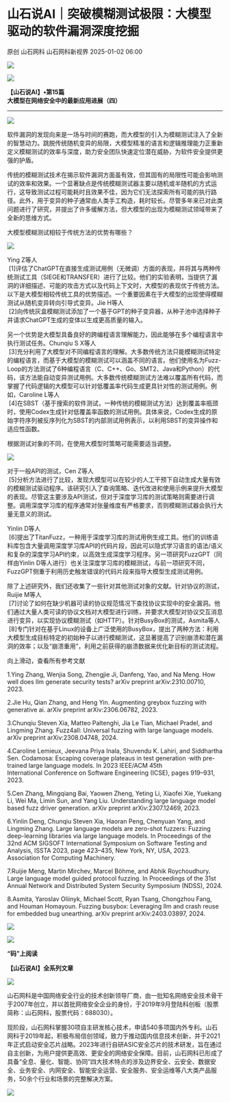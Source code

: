 #  山石说AI｜突破模糊测试极限：大模型驱动的软件漏洞深度挖掘   
原创 山石网科  山石网科新视界   2025-01-02 06:00  
  
![](https://mmbiz.qpic.cn/mmbiz_gif/NGIAw2Z6vnKvXxzN9syadS6NM2YvjAFg2NBLDqDGZVP1U0V8gHOVwgkjJ2wpWTDz4YRA2t8rlEWdxNWIhnnhpA/640?wx_fmt=gif&wxfrom=5&wx_lazy=1&tp=webp "")  
  
  
![](https://mmbiz.qpic.cn/mmbiz_png/NGIAw2Z6vnLSsTccx7j0fJVU0OOoqKA8Jb8ZACqDjPdMzgicp2SzdZ19mFnVcBO53s1uA2cSfarQkwibVUeCeH9w/640?wx_fmt=other&wxfrom=5&wx_lazy=1&wx_co=1&tp=webp "")  
  
  
**【山石说AI】•第15篇**  
**大模型在网络安全中的最新应用进展（四）**  
****  
  
![](https://mmbiz.qpic.cn/mmbiz_jpg/NGIAw2Z6vnLKuKAwMiaYedpTAYugKibaTBsHzf5pDuztECgfIgOfpG5DRF31jzhosMEj23dlx186q0zgLaIZj9lA/640?wx_fmt=other&wxfrom=5&wx_lazy=1&wx_co=1&tp=webp "")  
  
  
  
  
软件漏洞的发现向来是一场与时间的赛跑，而大模型的引入为模糊测试注入了全新的智慧动力。跳脱传统随机变异的局限，大模型精准的语言和逻辑推理能力正重新定义模糊测试的效率与深度，助力安全团队快速定位潜在威胁，为软件安全提供更强的护盾。  
  
  
传统的模糊测试技术在揭示软件漏洞方面虽有效，但其固有的局限性可能会影响测试的效率和效果。一个显著缺点是传统模糊测试器主要以随机或半随机的方式运行，这导致测试过程可能耗时且效果不佳，因为它们无法探索所有可能的执行路径。此外，用于变异的种子通常由人类手工构造，耗时较长。尽管多年来已对此类问题进行了研究，并提出了许多缓解方法，但大模型的出现为模糊测试领域带来了全新的思维方式。  
  
  
大模型模糊测试相较于传统方法的优势有哪些？  
  
  
![](https://mmbiz.qpic.cn/sz_mmbiz_jpg/NGIAw2Z6vnJ4c4vwZeQQBNsvib831tD8SiaYtLpZTSbRicaB2mQwSOicOzsHApwibA3WK4K7yPfHC16GY8QXwMXpBrA/640?wx_fmt=jpeg&from=appmsg "")  
  
  
Ying Z等人  
 [1]评估了ChatGPT在直接生成测试用例（无微调）方面的表现，并将其与两种传统测试工具（SIEGE和TRANSFER）进行了比较。他们的实验表明，当提供了漏洞的详细描述、可能的攻击方式以及代码上下文时，大模型的表现优于传统方法。以下是大模型相较传统工具的优势描述。一个重要因素在于大模型的出现使得模糊测试从随机变异转向引导式变异。Jie H等人  
 [2]向传统灰盒模糊测试添加了一个基于GPT的种子变异器，从种子池中选择种子并请求ChatGPT生成的变体以生成更高质量的输入。  
  
  
另一个优势是大模型具备良好的跨编程语言理解能力，因此能够在多个编程语言中执行测试任务。Chunqiu S X等人  
 [3]充分利用了大模型对不同编程语言的理解。大多数传统方法只能模糊测试特定的编程语言，而基于大模型的模糊测试可以涵盖不同的语言。他们使用名为Fuzz-Loop的方法测试了6种编程语言（C、C++、Go、SMT2、Java和Python）的代码，该方法能自动变异测试用例。大多数传统模糊测试方法难以覆盖所有代码，而掌握了代码逻辑的大模型可以针对低覆盖率代码生成更具针对性的测试用例。例如，Caroline L等人  
 [4]在SBST（基于搜索的软件测试，一种传统的模糊测试方法）达到覆盖率瓶颈时，使用Codex生成针对低覆盖率函数的测试用例。具体来说，Codex生成的原始字符序列被反序列化为SBST的内部测试用例表示，以利用SBST的变异操作和适应性函数。  
  
  
根据测试对象的不同，在使用大模型时策略可能需要适当调整。  
  
  
![](https://mmbiz.qpic.cn/sz_mmbiz_jpg/NGIAw2Z6vnJ4c4vwZeQQBNsvib831tD8SME4OtE4jYwxIr79NYxF1KiaUmoeGCoGNyUlDZzgvibUM2hvYIh0D8lhg/640?wx_fmt=jpeg&from=appmsg "")  
  
  
对于一般API的测试，Cen Z等人  
 [5]分析方法进行了比较，发现大模型可以在较少的人工干预下自动生成大量有效的模糊测试驱动程序。该研究引入了查询策略、迭代改进和使用示例来提升大模型的表现。尽管这主要涉及API测试，但对于深度学习库的测试策略则需要进行调整。调用深度学习库的程序通常对张量维度有严格要求，否则模糊测试器会执行大量无意义的测试。  
  
  
Yinlin D等人  
 [6]提出了TitanFuzz，一种用于深度学习库的测试用例生成工具。他们的训练语料库包含大量调用深度学习库API的代码片段，因此可以隐式学习语言的语法/语义和复杂的深度学习API约束，以高效生成深度学习程序。另一项研究FuzzGPT（同样由Yinlin D等人进行）也关注深度学习库的模糊测试，与前一项研究不同，FuzzGPT侧重于利用历史触发错误的代码片段来指导大模型生成测试用例。  
  
  
除了上述研究外，我们还收集了一些针对其他测试对象的文献。针对协议的测试，Ruijie M等人  
 [7]讨论了如何在缺少机器可读的协议规范情况下查找协议实现中的安全漏洞。他们通过大量人类可读的协议文档对大模型进行训练，并要求大模型对协议交互消息进行变异，以实现协议模糊测试（如HTTP）。针对BusyBox的测试，Asmita等人  
 [8]专门针对在基于Linux的设备上广泛使用的BusyBox，提出了两种方法：利用大模型生成目标特定的初始种子以进行模糊测试，这显著提高了识别崩溃和潜在漏洞的效率；以及“崩溃重用”，利用之前获得的崩溃数据来优化新目标的测试流程。  
  
向上滑动，查看所有参考文献  
  
1.Ying Zhang, Wenjia Song, Zhengjie Ji, Danfeng, Yao, and Na Meng. How well does llm generate security tests? arXiv preprint arXiv:2310.00710, 2023.  
  
2.Jie Hu, Qian Zhang, and Heng Yin. Augmenting greybox fuzzing with generative ai. arXiv preprint arXiv:2306.06782, 2023.  
  
3.Chunqiu Steven Xia, Matteo Paltenghi, Jia Le Tian, Michael Pradel, and Lingming Zhang. Fuzz4all: Universal fuzzing with large language models. arXiv preprint arXiv:2308.04748, 2024.  
  
4.Caroline Lemieux, Jeevana Priya Inala, Shuvendu K. Lahiri, and Siddhartha Sen. Codamosa: Escaping coverage plateaus in test generation ·with pre-trained large language models. In 2023 IEEE/ACM 45th International Conference on Software Engineering (ICSE), pages 919–931, 2023.  
  
5.Cen Zhang, Mingqiang Bai, Yaowen Zheng, Yeting Li, Xiaofei Xie, Yuekang Li, Wei Ma, Limin Sun, and Yang Liu. Understanding large language model based fuzz driver generation. arXiv preprint arXiv:2307.12469, 2023.  
  
6.Yinlin Deng, Chunqiu Steven Xia, Haoran Peng, Chenyuan Yang, and Lingming Zhang. Large language models are zero-shot fuzzers: Fuzzing deep-learning libraries via large language models. In Proceedings of the 32nd ACM SIGSOFT International Symposium on Software Testing and Analysis, ISSTA 2023, page 423–435, New York, NY, USA, 2023. Association for Computing Machinery.  
  
7.Ruijie Meng, Martin Mirchev, Marcel Böhme, and Abhik Roychoudhury. Large language model guided protocol fuzzing. In Proceedings of the 31st Annual Network and Distributed System Security Symposium (NDSS), 2024.  
  
8.Asmita, Yaroslav Oliinyk, Michael Scott, Ryan Tsang, Chongzhou Fang, and Houman Homayoun. Fuzzing busybox: Leveraging llm and crash reuse for embedded bug unearthing. arXiv preprint arXiv:2403.03897, 2024.  
  
  
  
  
  
![](https://mmbiz.qpic.cn/mmbiz_png/NGIAw2Z6vnIYnBoVjHn0mWO3pro1TfcNW1g9SygLH6FI0c8mzWjXzibo9E0zM28pwRHFqwdHGwa2KbdicjgWdTtQ/640?wx_fmt=other&wxfrom=5&wx_lazy=1&wx_co=1&tp=webp "")  
  
  
![](https://mmbiz.qpic.cn/sz_mmbiz_png/NGIAw2Z6vnL5RDiaSVOWztIUKyMT0bqdqga2kU6cW4mQMrFFjnJOWlwtexl1mLwI3a7VRXmqOmNvV0yCk5lzdBQ/640?wx_fmt=png&from=appmsg "")  
  
**“码”上阅读**  
  
**【山石说AI】全系列文章**   
  
  
![](https://mmbiz.qpic.cn/mmbiz_png/NGIAw2Z6vnLSsTccx7j0fJVU0OOoqKA8KrXv9sZf93yt4huq2kARyZSgmdnic40GayohIYiaD2FAkkAqJehJSMtQ/640?wx_fmt=other&wxfrom=5&wx_lazy=1&wx_co=1&tp=webp "")  
  
山石网科是中国网络安全行业的技术创新领导厂商，由一批知名网络安全技术骨干于2007年创立，并以首批网络安全企业的身份，于2019年9月登陆科创板（股票简称：山石网科，股票代码：688030）。  
  
现阶段，山石网科掌握30项自主研发核心技术，申请540多项国内外专利。山石网科于2019年起，积极布局信创领域，致力于推动国内信息技术创新，并于2021年正式启动安全芯片战略。2023年进行自研ASIC安全芯片的技术研发，旨在通过自主创新，为用户提供更高效、更安全的网络安全保障。目前，山石网科已形成了具备“全息、量化、智能、协同”四大技术特点的涉及边界安全、云安全、数据安全、业务安全、内网安全、智能安全运营、安全服务、安全运维等八大类产品服务，50余个行业和场景的完整解决方案。  
  
![](https://mmbiz.qpic.cn/mmbiz_gif/NGIAw2Z6vnIunOKIgoia7NibiaoWvRJIt9LFaW6icqVSicJzZqLlIicdic3LjTrIcsWc2D1GNia3YKcWWia53a0Z64X0u0A/640?wx_fmt=gif&wxfrom=5&wx_lazy=1&tp=webp "")  
  
  
